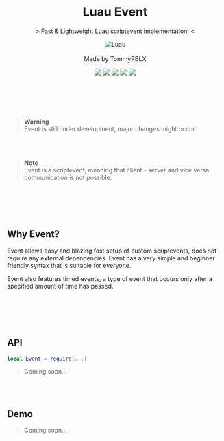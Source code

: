 <div align="center">
	<h1>Luau Event</h1>
	<p> > Fast & Lightweight Luau scriptevent implementation. < </p>
  
  ![Luau](https://img.shields.io/badge/Lua-2C2D72?style=for-the-badge&logo=lua&logoColor=white)
  <br><br>
  Made by TommyRBLX
  
  <img src="https://img.shields.io/github/forks/TommyLuau/event?style=for-the-badge">

  <img src="https://img.shields.io/github/stars/TommyLuau/event?style=for-the-badge">

  <img src="https://img.shields.io/github/issues/TommyLuau/event?style=for-the-badge">

  <img src="https://img.shields.io/github/issues-pr/TommyLuau/event?style=for-the-badge">

  <img src="https://img.shields.io/github/license/TommyLuau/event?style=for-the-badge">
</div>

<br><br><br><br>

> **Warning** <br>
> Event is still under development, major changes might occur.

<br><br>

> **Note** <br>
> Event is a scriptevent, meaning that client - server and vice versa communication is not possible.

<br><br><br><br>

## Why Event?

Event allows easy and blazing fast setup of custom scriptevents, does not require any external dependencies. Event has a very simple and beginner friendly syntax that is suitable for everyone. 

Event also features timed events, a type of event that occurs only after a specified amount of time has passed.

<br><br><br><br>

## API

```lua
local Event = require(...)
```

> Coming soon...

<br><br>

## Demo


> Coming soon...


